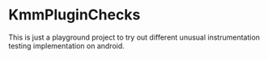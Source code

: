 # KmmPluginChecks

This is just a playground project to try out 
different unusual instrumentation testing 
implementation on android.